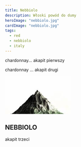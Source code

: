 ```yaml
---
title: Nebbiolo
description: Włoski powód do dumy
heroImage: "nebbiolo.jpg"
cardImage: "nebbiolo.jpg"
tags:
  - red
  - nebbiolo
  - italy
---
```

chardonnay... akapit pierwszy

chardonnay ... akapit drugi

![alt gora](/img/mountain.png)

## NEBBIOLO

akapit trzeci
